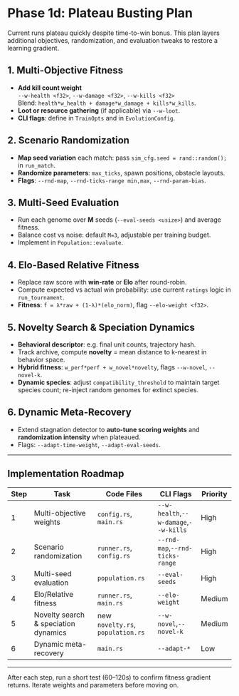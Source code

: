 # Phase 1d: Plateau Busting Plan

Current runs plateau quickly despite time-to-win bonus. This plan layers additional objectives, randomization, and evaluation tweaks to restore a learning gradient.

## 1. Multi-Objective Fitness

- **Add kill count weight**  
  `--w-health <f32>`, `--w-damage <f32>`, `--w-kills <f32>`  
  Blend: `health*w_health + damage*w_damage + kills*w_kills`.
- **Loot or resource gathering** (if applicable) via `--w-loot`.
- **CLI flags**: define in `TrainOpts` and in `EvolutionConfig`.

## 2. Scenario Randomization

- **Map seed variation** each match: pass `sim_cfg.seed = rand::random();` in `run_match`.
- **Randomize parameters**: `max_ticks`, spawn positions, obstacle layouts.
- **Flags**: `--rnd-map`, `--rnd-ticks-range min,max`, `--rnd-param-bias`.

## 3. Multi-Seed Evaluation

- Run each genome over **M** seeds (`--eval-seeds <usize>`) and average fitness.
- Balance cost vs noise: default `M=3`, adjustable per training budget.
- Implement in `Population::evaluate`.

## 4. Elo-Based Relative Fitness

- Replace raw score with **win-rate** or **Elo** after round-robin.
- Compute expected vs actual win probability: use current `ratings` logic in `run_tournament`.
- **Fitness**: `f = λ*raw + (1-λ)*(elo_norm)`, flag `--elo-weight <f32>`.

## 5. Novelty Search & Speciation Dynamics

- **Behavioral descriptor**: e.g. final unit counts, trajectory hash.
- Track archive, compute **novelty** = mean distance to k-nearest in behavior space.
- **Hybrid fitness**: `w_perf*perf + w_novel*novelty`, flags `--w-novel`, `--novel-k`.
- **Dynamic species**: adjust `compatibility_threshold` to maintain target species count; re-inject random genomes for extinct species.

## 6. Dynamic Meta-Recovery

- Extend stagnation detector to **auto-tune scoring weights** and **randomization intensity** when plateaued.
- Flags: `--adapt-time-weight`, `--adapt-eval-seeds`.

---

## Implementation Roadmap

| Step | Task                                    | Code Files                 | CLI Flags                            | Priority |
|------|-----------------------------------------|----------------------------|--------------------------------------|----------|
| 1    | Multi-objective weights                 | `config.rs`, `main.rs`     | `--w-health`,`--w-damage`,`--w-kills`| High     |
| 2    | Scenario randomization                  | `runner.rs`, `config.rs`   | `--rnd-map`,`--rnd-ticks-range`       | High     |
| 3    | Multi-seed evaluation                   | `population.rs`            | `--eval-seeds`                       | High     |
| 4    | Elo/Relative fitness                    | `runner.rs`, `main.rs`     | `--elo-weight`                       | Medium   |
| 5    | Novelty search & speciation dynamics    | new `novelty.rs`, `population.rs` | `--w-novel`,`--novel-k`        | Medium   |
| 6    | Dynamic meta-recovery                   | `main.rs`                  | `--adapt-*`                          | Low      |

---

After each step, run a short test (60–120s) to confirm fitness gradient returns. Iterate weights and parameters before moving on.
